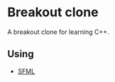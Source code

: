 # Breakout clone
A breakout clone for learning C++.

## Using
* [SFML](https://www.sfml-dev.org/index.php)
